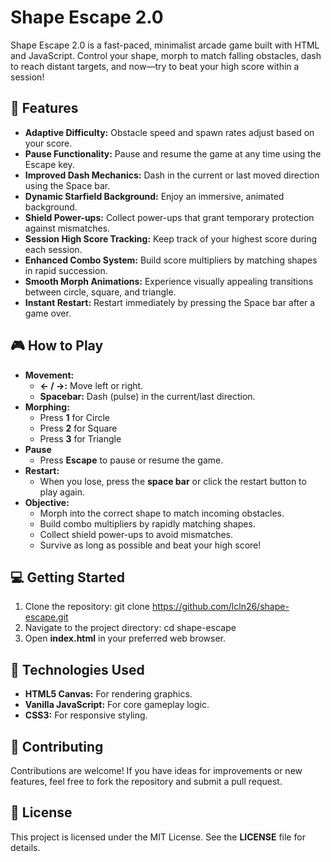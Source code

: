 # Shape Escape 2.0

Shape Escape 2.0 is a fast-paced, minimalist arcade game built with HTML and JavaScript. Control your shape, morph to match falling obstacles, dash to reach distant targets, and now—try to beat your high score within a session!

## 🚀 Features
- **Adaptive Difficulty:** Obstacle speed and spawn rates adjust based on your score.
- **Pause Functionality:** Pause and resume the game at any time using the Escape key.
- **Improved Dash Mechanics:** Dash in the current or last moved direction using the Space bar.
- **Dynamic Starfield Background:** Enjoy an immersive, animated background.
- **Shield Power-ups:** Collect power-ups that grant temporary protection against mismatches.
- **Session High Score Tracking:** Keep track of your highest score during each session.
- **Enhanced Combo System:** Build score multipliers by matching shapes in rapid succession.
- **Smooth Morph Animations:** Experience visually appealing transitions between circle, square, and triangle.
- **Instant Restart:** Restart immediately by pressing the Space bar after a game over.

## 🎮 How to Play
- **Movement:**  
  - **← / →:** Move left or right.  
  - **Spacebar:** Dash (pulse) in the current/last direction.
- **Morphing:**  
  - Press **1** for Circle  
  - Press **2** for Square  
  - Press **3** for Triangle
- **Pause**
  - Press **Escape** to pause or resume the game.
- **Restart:**  
  - When you lose, press the **space bar** or click the restart button to play again.
- **Objective:**  
  - Morph into the correct shape to match incoming obstacles.
  - Build combo multipliers by rapidly matching shapes.
  - Collect shield power-ups to avoid mismatches.
  - Survive as long as possible and beat your high score!

## 💻 Getting Started
1. Clone the repository:
  git clone https://github.com/lcln26/shape-escape.git
2. Navigate to the project directory:
  cd shape-escape
3. Open **index.html** in your preferred web browser.

## 💾 Technologies Used
- **HTML5 Canvas:** For rendering graphics.
- **Vanilla JavaScript:** For core gameplay logic.
- **CSS3:** For responsive styling.

## 🤝 Contributing
Contributions are welcome! If you have ideas for improvements or new features, feel free to fork the repository and submit a pull request.

## 🪪 License
This project is licensed under the MIT License. See the **LICENSE** file for details.